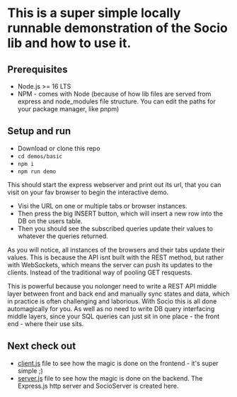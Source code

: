 # This is a super simple locally runnable demonstration of the Socio lib and how to use it.

## Prerequisites
* Node.js >= 16 LTS
* NPM - comes with Node (because of how lib files are served from express and node_modules file structure. You can edit the paths for your package manager, like pnpm)

## Setup and run
* Download or clone this repo
* ```cd demos/basic```
* ```npm i```
* ```npm run demo```

This should start the express webserver and print out its url, that you can visit on your fav browser to begin the interactive demo.

* Visi the URL on one or multiple tabs or browser instances. 
* Then press the big INSERT button, which will insert a new row into the DB on the users table. 
* Then you should see the subscribed queries update their values to whatever the queries returned.

As you will notice, all instances of the browsers and their tabs update their values. This is because the API isnt built with the REST method, but rather with WebSockets, which means the server can push its updates to the clients. Instead of the traditional way of pooling GET resquests.

This is powerful because you nolonger need to write a REST API middle layer between front and back end and manually sync states and data, which in practice is often challenging and laborious. With Socio this is all done automagically for you. As well as no need to write DB query interfacing middle layers, since your SQL queries can just sit in one place - the front end - where their use sits.

## Next check out
* [client.js](./client.js) file to see how the magic is done on the frontend - it's super simple ;)
* [server.js](./server.js) file to see how the magic is done on the backend. The Express.js http server and SocioServer is created here.
